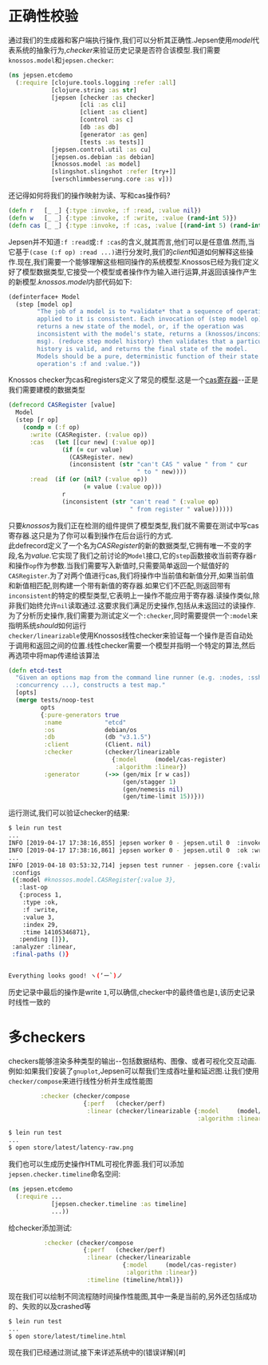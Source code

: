 # 正确性校验
通过我们的生成器和客户端执行操作,我们可以分析其正确性.Jepsen使用*model*代表系统的抽象行为,*checker*来验证历史记录是否符合该模型.我们需要`knossos.model`和`jepsen.checker`:
```clojure
(ns jepsen.etcdemo
  (:require [clojure.tools.logging :refer :all]
            [clojure.string :as str]
            [jepsen [checker :as checker]
                    [cli :as cli]
                    [client :as client]
                    [control :as c]
                    [db :as db]
                    [generator :as gen]
                    [tests :as tests]]
            [jepsen.control.util :as cu]
            [jepsen.os.debian :as debian]
            [knossos.model :as model]
            [slingshot.slingshot :refer [try+]]
            [verschlimmbesserung.core :as v]))
```
还记得如何将我们的操作映射为读、写和cas操作码?
```clojure
(defn r   [_ _] {:type :invoke, :f :read, :value nil})
(defn w   [_ _] {:type :invoke, :f :write, :value (rand-int 5)})
(defn cas [_ _] {:type :invoke, :f :cas, :value [(rand-int 5) (rand-int 5)]})
```
Jepsen并不知道`:f :read`或`:f :cas`的含义,就其而言,他们可以是任意值.然而,当它基于`(case (:f op) :read ...)`进行分发时,我们的*client*知道如何解释这些操作.现在,我们需要一个能够理解这些相同操作的系统模型.Knossos已经为我们定义好了模型数据类型,它接受一个模型或者操作作为输入进行运算,并返回该操作产生的新模型.*knossos.model*内部代码如下:
```clojure
(definterface+ Model
  (step [model op]
        "The job of a model is to *validate* that a sequence of operations
        applied to it is consistent. Each invocation of (step model op)
        returns a new state of the model, or, if the operation was
        inconsistent with the model's state, returns a (knossos/inconsistent
        msg). (reduce step model history) then validates that a particular
        history is valid, and returns the final state of the model.
        Models should be a pure, deterministic function of their state and an
        operation's :f and :value."))
```
Knossos checker为cas和registers定义了常见的模型.这是一个[cas寄存器](https://github.com/jepsen-io/knossos/blob/443a5a081c76be315eb01c7990cc7f1d9e41ed9b/src/knossos/model.clj#L66-L80)--正是我们需要建模的数据类型
```clojure
(defrecord CASRegister [value]
  Model
  (step [r op]
    (condp = (:f op)
      :write (CASRegister. (:value op))
      :cas   (let [[cur new] (:value op)]
               (if (= cur value)
                 (CASRegister. new)
                 (inconsistent (str "can't CAS " value " from " cur
                                    " to " new))))
      :read  (if (or (nil? (:value op))
                     (= value (:value op)))
               r
               (inconsistent (str "can't read " (:value op)
                                  " from register " value))))))
```
只要*knossos*为我们正在检测的组件提供了模型类型,我们就不需要在测试中写cas寄存器.这只是为了你可以看到操作在后台运行的方式.  
此defrecord定义了一个名为*CASRegister*的新的数据类型,它拥有唯一不变的字段,名为*value*.它实现了我们之前讨论的`Model`接口,它的`step`函数接收当前寄存器`r`和操作`op`作为参数.当我们需要写入新值时,只需要简单返回一个赋值好的`CASRegister`.为了对两个值进行cas,我们将操作中当前值和新值分开,如果当前值和新值相匹配,则构建一个带有新值的寄存器.如果它们不匹配,则返回带有`inconsistent`的特定的模型类型,它表明上一操作不能应用于寄存器.读操作类似,除非我们始终允许`nil`读取通过.这要求我们满足历史操作,包括从未返回过的读操作.  
为了分析历史操作,我们需要为测试定义一个`:checker`,同时需要提供一个`:model`来指明系统*should*如何运行  
`checker/linearizable`使用Knossos线性checker来验证每一个操作是否自动处于调用和返回之间的位置.线性checker需要一个模型并指明一个特定的算法,然后再选项中将map传递给该算法
```clojure
(defn etcd-test
  "Given an options map from the command line runner (e.g. :nodes, :ssh,
  :concurrency ...), constructs a test map."
  [opts]
  (merge tests/noop-test
         opts
         {:pure-generators true
          :name            "etcd"
          :os              debian/os
          :db              (db "v3.1.5")
          :client          (Client. nil)
          :checker         (checker/linearizable
                             {:model     (model/cas-register)
                              :algorithm :linear})
          :generator       (->> (gen/mix [r w cas])
                                (gen/stagger 1)
                                (gen/nemesis nil)
                                (gen/time-limit 15))}))
```
运行测试,我们可以验证checker的结果:
```bash
$ lein run test
...
INFO [2019-04-17 17:38:16,855] jepsen worker 0 - jepsen.util 0  :invoke :write  1
INFO [2019-04-17 17:38:16,861] jepsen worker 0 - jepsen.util 0  :ok :write  1
...
INFO [2019-04-18 03:53:32,714] jepsen test runner - jepsen.core {:valid? true,
 :configs
 ({:model #knossos.model.CASRegister{:value 3},
   :last-op
   {:process 1,
    :type :ok,
    :f :write,
    :value 3,
    :index 29,
    :time 14105346871},
   :pending []}),
 :analyzer :linear,
 :final-paths ()}


Everything looks good! ヽ(‘ー`)ノ
```
历史记录中最后的操作是write `1`,可以确信,checker中的最终值也是`1`,该历史记录时线性一致的
# 多checkers
checkers能够渲染多种类型的输出--包括数据结构、图像、或者可视化交互动画.例如:如果我们安装了`gnuplot`,Jepsen可以帮我们生成吞吐量和延迟图.让我们使用`checker/compose`来进行线性分析并生成性能图
```clojure
         :checker (checker/compose
                     {:perf   (checker/perf)
                      :linear (checker/linearizable {:model     (model/cas-register)
                                                     :algorithm :linear})})
```
```bash
$ lein run test
...
$ open store/latest/latency-raw.png
```
我们也可以生成历史操作HTML可视化界面.我们可以添加`jepsen.checker.timeline`命名空间:
```clojure
(ns jepsen.etcdemo
  (:require ...
            [jepsen.checker.timeline :as timeline]
            ...))
```
给checker添加测试:
```clojure
          :checker (checker/compose
                     {:perf   (checker/perf)
                      :linear (checker/linearizable
                                {:model     (model/cas-register)
                                 :algorithm :linear})
                      :timeline (timeline/html)})
```
现在我们可以绘制不同流程随时间操作性能图,其中一条是当前的,另外还包括成功的、失败的以及crashed等
```bash
$ lein run test
...
$ open store/latest/timeline.html
```
现在我们已经通过测试,接下来详述系统中的(错误详解)[#]
